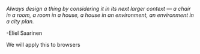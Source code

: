 _Always design a thing by considering it in its next larger context — a chair in a room, a room in a house, a house in an environment, an environment in a city plan._

-Eliel Saarinen

We will apply this to browsers

